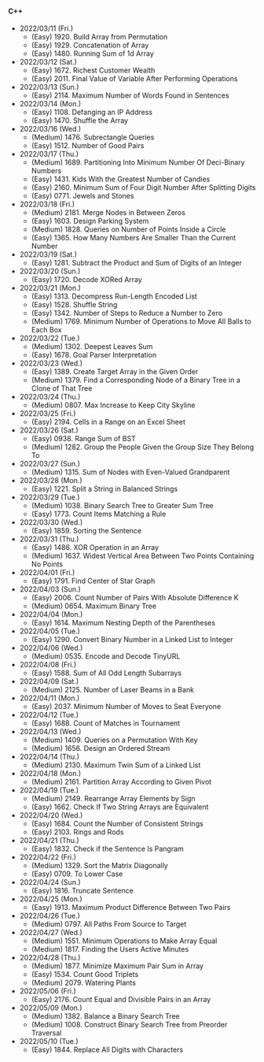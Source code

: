 #### C++

* 2022/03/11 (Fri.)
	* (Easy)   1920. Build Array from Permutation
	* (Easy)   1929. Concatenation of Array
	* (Easy)   1480. Running Sum of 1d Array
* 2022/03/12 (Sat.)
	* (Easy)   1672. Richest Customer Wealth
	* (Easy)   2011. Final Value of Variable After Performing Operations
* 2022/03/13 (Sun.)
	* (Easy)   2114. Maximum Number of Words Found in Sentences
* 2022/03/14 (Mon.)
	* (Easy)   1108. Defanging an IP Address
	* (Easy)   1470. Shuffle the Array
* 2022/03/16 (Wed.)
	* (Medium) 1476. Subrectangle Queries
	* (Easy)   1512. Number of Good Pairs
* 2022/03/17 (Thu.)
	* (Medium) 1689. Partitioning Into Minimum Number Of Deci-Binary Numbers
	* (Easy)   1431. Kids With the Greatest Number of Candies
	* (Easy)   2160. Minimum Sum of Four Digit Number After Splitting Digits
	* (Easy)   0771. Jewels and Stones
* 2022/03/18 (Fri.)
	* (Medium) 2181. Merge Nodes in Between Zeros
	* (Easy)   1603. Design Parking System
	* (Medium) 1828. Queries on Number of Points Inside a Circle
	* (Easy)   1365. How Many Numbers Are Smaller Than the Current Number
* 2022/03/19 (Sat.)
	* (Easy)   1281. Subtract the Product and Sum of Digits of an Integer
* 2022/03/20 (Sun.)
	* (Easy)   1720. Decode XORed Array
* 2022/03/21 (Mon.)
	* (Easy)   1313. Decompress Run-Length Encoded List
	* (Easy)   1528. Shuffle String
	* (Easy)   1342. Number of Steps to Reduce a Number to Zero
	* (Medium) 1769. Minimum Number of Operations to Move All Balls to Each Box
* 2022/03/22 (Tue.)
	* (Medium) 1302. Deepest Leaves Sum
	* (Easy)   1678. Goal Parser Interpretation
* 2022/03/23 (Wed.)
	* (Easy)   1389. Create Target Array in the Given Order
	* (Medium) 1379. Find a Corresponding Node of a Binary Tree in a Clone of That Tree
* 2022/03/24 (Thu.)
	* (Medium) 0807. Max Increase to Keep City Skyline
* 2022/03/25 (Fri.)
	* (Easy)   2194. Cells in a Range on an Excel Sheet
* 2022/03/26 (Sat.)
	* (Easy)   0938. Range Sum of BST
	* (Medium) 1282. Group the People Given the Group Size They Belong To
* 2022/03/27 (Sun.)
	* (Medium) 1315. Sum of Nodes with Even-Valued Grandparent
* 2022/03/28 (Mon.)
	* (Easy)   1221. Split a String in Balanced Strings
* 2022/03/29 (Tue.)
	* (Medium) 1038. Binary Search Tree to Greater Sum Tree
	* (Easy)   1773. Count Items Matching a Rule
* 2022/03/30 (Wed.)
	* (Easy)   1859. Sorting the Sentence
* 2022/03/31 (Thu.)
	* (Easy)   1486. XOR Operation in an Array
	* (Medium) 1637. Widest Vertical Area Between Two Points Containing No Points
* 2022/04/01 (Fri.)
	* (Easy)   1791. Find Center of Star Graph
* 2022/04/03 (Sun.)
	* (Easy)   2006. Count Number of Pairs With Absolute Difference K
	* (Medium) 0654. Maximum Binary Tree
* 2022/04/04 (Mon.)
	* (Easy)   1614. Maximum Nesting Depth of the Parentheses 
* 2022/04/05 (Tue.)
	* (Easy)   1290. Convert Binary Number in a Linked List to Integer
* 2022/04/06 (Wed.)
	* (Medium) 0535. Encode and Decode TinyURL
* 2022/04/08 (Fri.)
	* (Easy)   1588. Sum of All Odd Length Subarrays
* 2022/04/09 (Sat.)
	* (Medium) 2125. Number of Laser Beams in a Bank 
* 2022/04/11 (Mon.)
	* (Easy)   2037. Minimum Number of Moves to Seat Everyone
* 2022/04/12 (Tue.)
	* (Easy)   1688. Count of Matches in Tournament
* 2022/04/13 (Wed.)
	* (Medium) 1409. Queries on a Permutation With Key
	* (Medium) 1656. Design an Ordered Stream
* 2022/04/14 (Thu.)
	* (Medium) 2130. Maximum Twin Sum of a Linked List
* 2022/04/18 (Mon.)
	* (Medium) 2161. Partition Array According to Given Pivot
* 2022/04/19 (Tue.)
	* (Medium) 2149. Rearrange Array Elements by Sign
	* (Easy)   1662. Check If Two String Arrays are Equivalent
* 2022/04/20 (Wed.)
	* (Easy)   1684. Count the Number of Consistent Strings
	* (Easy)   2103. Rings and Rods
* 2022/04/21 (Thu.)
	* (Easy)   1832. Check if the Sentence Is Pangram
* 2022/04/22 (Fri.)
	* (Medium) 1329. Sort the Matrix Diagonally
	* (Easy)   0709. To Lower Case
* 2022/04/24 (Sun.)
	* (Easy)   1816. Truncate Sentence
* 2022/04/25 (Mon.)
	* (Easy)   1913. Maximum Product Difference Between Two Pairs
* 2022/04/26 (Tue.)
	* (Medium) 0797. All Paths From Source to Target
* 2022/04/27 (Wed.)
	* (Medium) 1551. Minimum Operations to Make Array Equal
	* (Medium) 1817. Finding the Users Active Minutes
* 2022/04/28 (Thu.)
	* (Medium) 1877. Minimize Maximum Pair Sum in Array
	* (Easy)   1534. Count Good Triplets
	* (Medium) 2079. Watering Plants
* 2022/05/06 (Fri.)
	* (Easy)   2176. Count Equal and Divisible Pairs in an Array
* 2022/05/09 (Mon.)
	* (Medium) 1382. Balance a Binary Search Tree
	* (Medium) 1008. Construct Binary Search Tree from Preorder Traversal
* 2022/05/10 (Tue.)
	* (Easy)   1844. Replace All Digits with Characters

